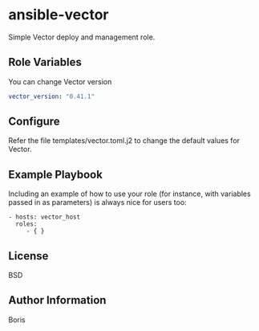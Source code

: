 ansible-vector
=========

Simple Vector deploy and management role.


Role Variables
--------------

You can change Vector version

```yaml
vector_version: "0.41.1"
```

Configure
--------

Refer the file templates/vector.toml.j2 to change the default values for Vector.

Example Playbook
----------------

Including an example of how to use your role (for instance, with variables passed in as parameters) is always nice for users too:

    - hosts: vector_host 
      roles:
         - { }

License
-------

BSD

Author Information
------------------

Boris
